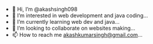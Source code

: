 - 👋 Hi, I’m @akashsingh098
- 👀 I’m interested in web development and java coding...
- 🌱 I’m currently learning web dev and java...
- 💞️ I’m looking to collaborate on websites making...
- 📫 How to reach me akashkumarsingh@gmail.com...

<!---
akashsingh098/akashsingh098 is a ✨ special ✨ repository because its `README.md` (this file) appears on your GitHub profile.
You can click the Preview link to take a look at your changes.
--->
